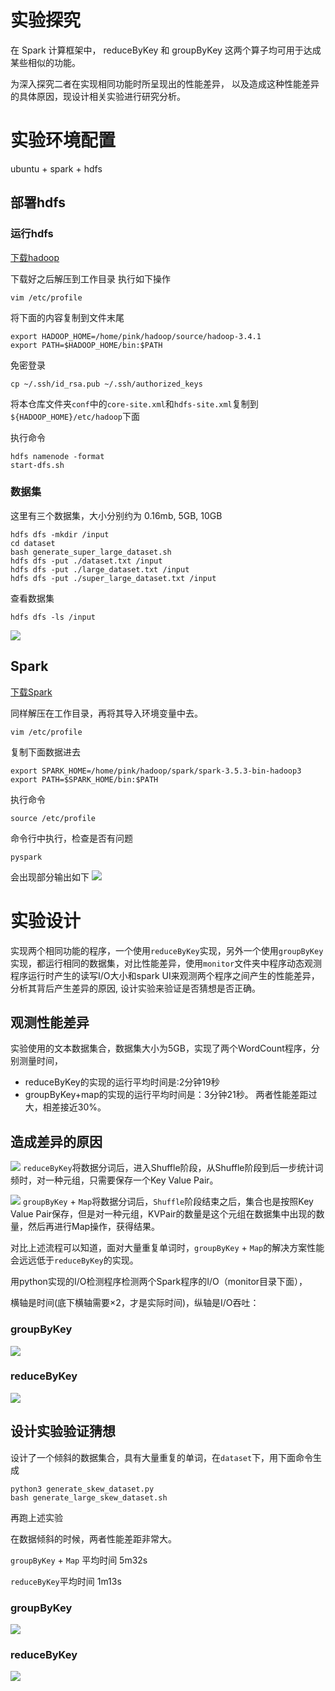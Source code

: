 # 实验探究
在 Spark 计算框架中，
reduceByKey 和 groupByKey 这两个算子均可用于达成某些相似的功能。

为深入探究二者在实现相同功能时所呈现出的性能差异，
以及造成这种性能差异的具体原因，现设计相关实验进行研究分析。
# 实验环境配置
ubuntu + spark + hdfs

## 部署hdfs
### 运行hdfs
[下载hadoop](https://hadoop.apache.org/releases.html)

下载好之后解压到工作目录
执行如下操作
```
vim /etc/profile
```

将下面的内容复制到文件末尾
```
export HADOOP_HOME=/home/pink/hadoop/source/hadoop-3.4.1
export PATH=$HADOOP_HOME/bin:$PATH
```

免密登录
```
cp ~/.ssh/id_rsa.pub ~/.ssh/authorized_keys 
```

将本仓库文件夹`conf`中的`core-site.xml`和`hdfs-site.xml`复制到`${HADOOP_HOME}/etc/hadoop`下面

执行命令
```
hdfs namenode -format
start-dfs.sh
```

### 数据集
这里有三个数据集，大小分别约为 0.16mb, 5GB, 10GB
```
hdfs dfs -mkdir /input
cd dataset
bash generate_super_large_dataset.sh
hdfs dfs -put ./dataset.txt /input
hdfs dfs -put ./large_dataset.txt /input
hdfs dfs -put ./super_large_dataset.txt /input
```
查看数据集
```
hdfs dfs -ls /input
```
![](imgs/dataset.png)

## Spark
[下载Spark](https://spark.apache.org/downloads.html)

同样解压在工作目录，再将其导入环境变量中去。
```
vim /etc/profile
```
复制下面数据进去
```
export SPARK_HOME=/home/pink/hadoop/spark/spark-3.5.3-bin-hadoop3
export PATH=$SPARK_HOME/bin:$PATH
```

执行命令
```
source /etc/profile
```
命令行中执行，检查是否有问题
```
pyspark
```
会出现部分输出如下
![](imgs/pyspark.png)
# 实验设计
实现两个相同功能的程序，一个使用`reduceByKey`实现，另外一个使用`groupByKey`实现，都运行相同的数据集，对比性能差异，使用`monitor`文件夹中程序动态观测程序运行时产生的读写I/O大小和spark UI来观测两个程序之间产生的性能差异，分析其背后产生差异的原因, 设计实验来验证是否猜想是否正确。

## 观测性能差异
实验使用的文本数据集合，数据集大小为5GB，实现了两个WordCount程序，分别测量时间，
* reduceByKey的实现的运行平均时间是:2分钟19秒
* groupByKey+map的实现的运行平均时间是：3分钟21秒。
两者性能差距过大，相差接近30%。

## 造成差异的原因
![](imgs/reduceByKey.png)
`reduceByKey`将数据分词后，进入Shuffle阶段，从Shuffle阶段到后一步统计词频时，对一种元组，只需要保存一个Key Value Pair。

![](imgs/groupByKey.png)
`groupByKey` + `Map`将数据分词后，`Shuffle`阶段结束之后，集合也是按照Key Value Pair保存，但是对一种元组，KVPair的数量是这个元组在数据集中出现的数量，然后再进行Map操作，获得结果。

对比上述流程可以知道，面对大量重复单词时，`groupByKey` + `Map`的解决方案性能会远远低于`reduceByKey`的实现。

用python实现的I/O检测程序检测两个Spark程序的I/O（monitor目录下面），

横轴是时间(底下横轴需要×2，才是实际时间)，纵轴是I/O吞吐：
### groupByKey
![](experiment_data/groupByKey/io_stat_2_second.png)

### reduceByKey
![](experiment_data/reduceByKey/io_stat_2_second.png)

## 设计实验验证猜想
设计了一个倾斜的数据集合，具有大量重复的单词，在`dataset`下，用下面命令生成
```
python3 generate_skew_dataset.py
bash generate_large_skew_dataset.sh
```
再跑上述实验

在数据倾斜的时候，两者性能差距非常大。

`groupByKey`  + `Map`  平均时间 5m32s

`reduceByKey`平均时间 1m13s

### groupByKey
![](experiment_data/groupByKey/io_stat_skew.png)

### reduceByKey
![](experiment_data/reduceByKey/io_stat_skew.png)
